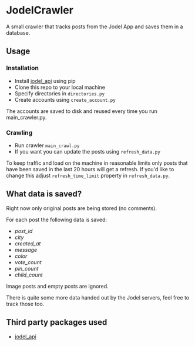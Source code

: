 # JodelCrawler

A small crawler that tracks posts from the Jodel App and saves them in a database.

## Usage
### Installation
- Install [jodel_api](https://github.com/nborrmann/jodel_api) using pip
- Clone this repo to your local machine
- Specify directories in `directories.py`
- Create accounts using `create_account.py`

The accounts are saved to disk and reused every time you run main_crawler.py.

### Crawling
- Run crawler `main_crawl.py`
- If you want you can update the posts using `refresh_data.py`

To keep traffic and load on the machine in reasonable limits only posts that have been saved in the last 20 hours will get a refresh. If you'd like to change this adjust `refresh_time_limit` property in `refresh_data.py`.

## What data is saved?
Right now only original posts are being stored (no comments).

For each post the following data is saved:
- *post_id*
- *city*
- *created_at*
- *message*
- *color*
- *vote_count*
- *pin_count*
- *child_count*

Image posts and empty posts are ignored.

There is quite some more data handed out by the Jodel servers, feel free to track those too.

## Third party packages used
- [jodel_api](https://github.com/nborrmann/jodel_api)

